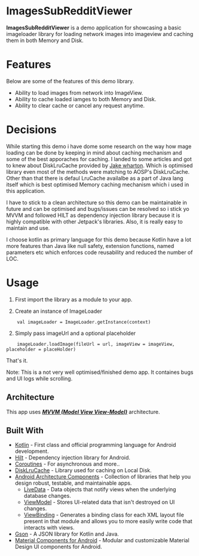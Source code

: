 # ImagesSubRedditViewer

**ImagesSubRedditViewer** is a demo application for showcasing a basic imageloader library for loading network images into imageview and caching them in both Memory and Disk.


# Features

Below are some of the features of this demo library.
- Ability to load images from network into ImageView. 
- Ability to cache loaded iamges to both Memory and Disk.
- Ability to clear cache or cancel any request anytime.

# Decisions

While starting this demo i have dome some research on the way how mage loading can be done by keeping in mind about caching mechanism and some of the best apporaches for caching. I landed to some articles 
and got to knew about DiskLruCache provided by [Jake wharton](https://github.com/JakeWharton). Which is optimised library even most of the methods were matching to AOSP's DiskLruCache.
Other than that there is defaul LruCache availalbe as a part of Java lang itself which is best optimised Memory caching mechanism which i used in this application.

I have to stick to a clean architecture so this demo can be maintainable in future and can be optimised and bugs/issues can be resolved so i stick yo MVVM and followed HILT as 
dependency injection library because it is highly compatible with other Jetpack's libraries. Also, it is really easy to maintain and use.

I choose kotlin as primary language for this demo because Kotlin have a lot more features than Java like null safety, extension functions, named parameters etc which enforces code reusability and reduced the number of LOC.

# Usage

1. First import the library as a module to your app.

2. Create an instance of ImageLoader
```
    val imageLoader = ImageLoader.getInstance(context)
```

2. Simply pass imageUrl and a optional placeholder
```
    imageLoader.loadImage(fileUrl = url, imageView = imageView, placeholder = placeHolder)
```

That's it.

Note: This is a not very well optimised/finished demo app. It containes bugs and UI logs while scrolling.

## Architecture
This app uses [***MVVM (Model View View-Model)***](https://developer.android.com/jetpack/docs/guide#recommended-app-arch) architecture.

## Built With
- [Kotlin](https://kotlinlang.org/) - First class and official programming language for Android development.
- [Hilt](https://developer.android.com/training/dependency-injection/hilt-jetpack) - Dependency injection library for Android.
- [Coroutines](https://kotlinlang.org/docs/reference/coroutines-overview.html) - For asynchronous and more..
- [DiskLruCache](https://github.com/JakeWharton/DiskLruCache) - Library used for caching on Local Disk.
- [Android Architecture Components](https://developer.android.com/topic/libraries/architecture) - Collection of libraries that help you design robust, testable, and maintainable apps.
  - [LiveData](https://developer.android.com/topic/libraries/architecture/livedata) - Data objects that notify views when the underlying database changes.
  - [ViewModel](https://developer.android.com/topic/libraries/architecture/viewmodel) - Stores UI-related data that isn't destroyed on UI changes. 
  - [ViewBinding](https://developer.android.com/topic/libraries/view-binding) - Generates a binding class for each XML layout file present in that module and allows you to more easily write code that interacts with views.
- [Gson](https://github.com/google/gson) - A JSON library for Kotlin and Java.
- [Material Components for Android](https://github.com/material-components/material-components-android) - Modular and customizable Material Design UI components for Android.
